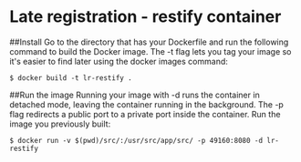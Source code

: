# Late registration - restify container

##Install
Go to the directory that has your Dockerfile and run the following command to build the Docker image. The -t flag lets you tag your image so it's easier to find later using the docker images command:

```
$ docker build -t lr-restify .
```

##Run the image
Running your image with -d runs the container in detached mode, leaving the container running in the background. The -p flag redirects a public port to a private port inside the container. Run the image you previously built:

```
$ docker run -v $(pwd)/src/:/usr/src/app/src/ -p 49160:8080 -d lr-restify
```
